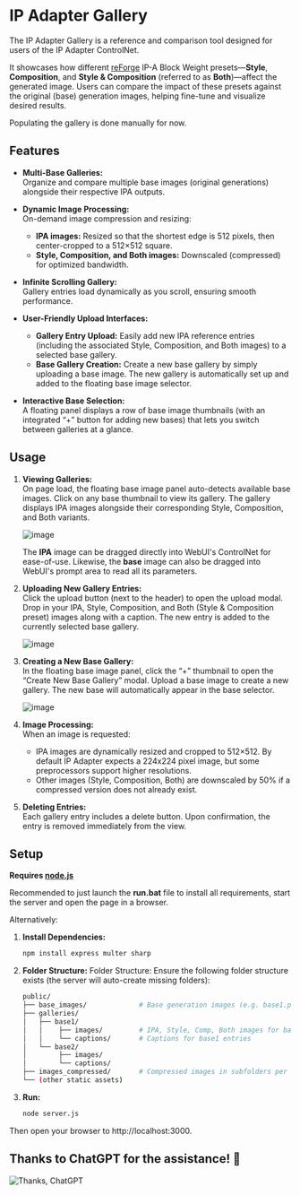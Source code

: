 # IP Adapter Gallery

The IP Adapter Gallery is a reference and comparison tool designed for users of the IP Adapter ControlNet. 

It showcases how different [reForge](https://github.com/Panchovix/stable-diffusion-webui-reForge) IP-A Block Weight presets—**Style**, **Composition**, and **Style & Composition** (referred to as **Both**)—affect the generated image. Users can compare the impact of these presets against the original (base) generation images, helping fine-tune and visualize desired results.

Populating the gallery is done manually for now.

## Features

- **Multi-Base Galleries:**  
  Organize and compare multiple base images (original generations) alongside their respective IPA outputs.
  
- **Dynamic Image Processing:**  
  On-demand image compression and resizing:
  - **IPA images:** Resized so that the shortest edge is 512 pixels, then center-cropped to a 512×512 square.
  - **Style, Composition, and Both images:** Downscaled (compressed) for optimized bandwidth.

- **Infinite Scrolling Gallery:**  
  Gallery entries load dynamically as you scroll, ensuring smooth performance.

- **User-Friendly Upload Interfaces:**  
  - **Gallery Entry Upload:** Easily add new IPA reference entries (including the associated Style, Composition, and Both images) to a selected base gallery.
  - **Base Gallery Creation:** Create a new base gallery by simply uploading a base image. The new gallery is automatically set up and added to the floating base image selector.

- **Interactive Base Selection:**  
  A floating panel displays a row of base image thumbnails (with an integrated “+” button for adding new bases) that lets you switch between galleries at a glance.

## Usage

1. **Viewing Galleries:**  
   On page load, the floating base image panel auto-detects available base images. Click on any base thumbnail to view its gallery. The gallery displays IPA images alongside their corresponding Style, Composition, and Both variants.

   ![image](https://github.com/user-attachments/assets/18b5a08a-61ce-4ad3-b7e5-c445e09ed219)

   The **IPA** image can be dragged directly into WebUI's ControlNet for ease-of-use. Likewise, the **base** image can also be dragged into WebUI's prompt area to read all its parameters.

3. **Uploading New Gallery Entries:**  
   Click the upload button (next to the header) to open the upload modal. Drop in your IPA, Style, Composition, and Both (Style & Composition preset) images along with a caption. The new entry is added to the currently selected base gallery.

   ![image](https://github.com/user-attachments/assets/739c1383-c047-4c70-ada3-f12f00e7916b)


5. **Creating a New Base Gallery:**  
   In the floating base image panel, click the “+” thumbnail to open the “Create New Base Gallery” modal. Upload a base image to create a new gallery. The new base will automatically appear in the base selector.

   ![image](https://github.com/user-attachments/assets/b29dd317-4112-407f-8c3d-bf3267429a71)


6. **Image Processing:**  
   When an image is requested:
   - IPA images are dynamically resized and cropped to 512×512. By default IP Adapter expects a 224x224 pixel image, but some preprocessors support higher resolutions. 
   - Other images (Style, Composition, Both) are downscaled by 50% if a compressed version does not already exist.

7. **Deleting Entries:**  
   Each gallery entry includes a delete button. Upon confirmation, the entry is removed immediately from the view.

## Setup
**Requires [node.js](https://nodejs.org/)**

Recommended to just launch the **run.bat** file to install all requirements, start the server and open the page in a browser.

Alternatively:

1. **Install Dependencies:**

    ```bash
    npm install express multer sharp
    ```

2. **Folder Structure:**
    Folder Structure:
    Ensure the following folder structure exists (the server will auto-create missing folders):
  
    ```bash
    public/
    ├── base_images/             # Base generation images (e.g. base1.png, base2.png, …)
    ├── galleries/
    │   ├── base1/
    │   │    ├── images/         # IPA, Style, Comp, Both images for base1
    │   │    └── captions/       # Captions for base1 entries
    │   └── base2/
    │        ├── images/
    │        └── captions/
    ├── images_compressed/       # Compressed images in subfolders per base (e.g. base1, base2)
    └── (other static assets)
    ```

3. **Run:**
    ```bash
    node server.js
    ```

  Then open your browser to http://localhost:3000.

## Thanks to ChatGPT for the assistance! 🎉

![Thanks, ChatGPT](https://img.shields.io/badge/Thanks%2C%20ChatGPT-%40OpenAI-blue)
